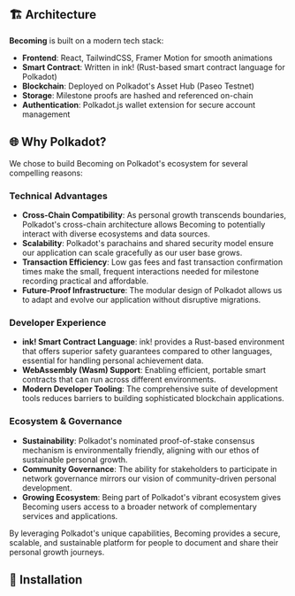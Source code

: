 ## 🏗️ Architecture

**Becoming** is built on a modern tech stack:

- **Frontend**: React, TailwindCSS, Framer Motion for smooth animations
- **Smart Contract**: Written in ink! (Rust-based smart contract language for Polkadot)
- **Blockchain**: Deployed on Polkadot's Asset Hub (Paseo Testnet)
- **Storage**: Milestone proofs are hashed and referenced on-chain
- **Authentication**: Polkadot.js wallet extension for secure account management

## 🌐 Why Polkadot?

We chose to build Becoming on Polkadot's ecosystem for several compelling reasons:

### Technical Advantages
- **Cross-Chain Compatibility**: As personal growth transcends boundaries, Polkadot's cross-chain architecture allows Becoming to potentially interact with diverse ecosystems and data sources.
- **Scalability**: Polkadot's parachains and shared security model ensure our application can scale gracefully as our user base grows.
- **Transaction Efficiency**: Low gas fees and fast transaction confirmation times make the small, frequent interactions needed for milestone recording practical and affordable.
- **Future-Proof Infrastructure**: The modular design of Polkadot allows us to adapt and evolve our application without disruptive migrations.

### Developer Experience
- **ink! Smart Contract Language**: ink! provides a Rust-based environment that offers superior safety guarantees compared to other languages, essential for handling personal achievement data.
- **WebAssembly (Wasm) Support**: Enabling efficient, portable smart contracts that can run across different environments.
- **Modern Developer Tooling**: The comprehensive suite of development tools reduces barriers to building sophisticated blockchain applications.

### Ecosystem & Governance
- **Sustainability**: Polkadot's nominated proof-of-stake consensus mechanism is environmentally friendly, aligning with our ethos of sustainable personal growth.
- **Community Governance**: The ability for stakeholders to participate in network governance mirrors our vision of community-driven personal development.
- **Growing Ecosystem**: Being part of Polkadot's vibrant ecosystem gives Becoming users access to a broader network of complementary services and applications.

By leveraging Polkadot's unique capabilities, Becoming provides a secure, scalable, and sustainable platform for people to document and share their personal growth journeys.

## 🔧 Installation 